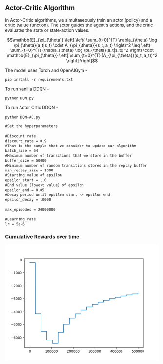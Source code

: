 ## Actor-Critic Algorithm

In Actor-Critic algorithms, we simultaneously train an actor (policy) and a critic (value function). The actor guides the agent's actions, and the critic evaluates the state or state-action values.




```math
\mathbb{E}_{\pi_{\theta}} \left[ \left( \sum_{t=0}^{T} \nabla_{\theta} \log \pi_{\theta}(a_t|s_t) \cdot A_{\pi_{\theta}}(s_t, a_t) \right)^2 \leq \left( \sum_{t=0}^{T} (\nabla_{\theta} \log \pi_{\theta}(a_t|s_t))^2 \right) \cdot \mathbb{E}_{\pi_{\theta}} \left[ \sum_{t=0}^{T} (A_{\pi_{\theta}}(s_t, a_t))^2 \right] \right]
```
The model uses Torch and OpenAIGym  - 
```
pip install -r requirements.txt
```

To run vanilla DDQN - 

```
python DQN.py
```

To run Actor Crtic DDQN - 

```
python DQN-AC.py
```
```
#Set the hyperparameters

#Discount rate
discount_rate = 0.9
#That is the sample that we consider to update our algorithm
batch_size = 64
#Maximum number of transitions that we store in the buffer
buffer_size = 50000
#Minimum number of random transitions stored in the replay buffer
min_replay_size = 1000
#Starting value of epsilon
epsilon_start = 1.0
#End value (lowest value) of epsilon
epsilon_end = 0.05
#Decay period until epsilon start -> epsilon end
epsilon_decay = 10000

max_episodes = 20000000

#Learning_rate
lr = 5e-6
```
### Cumulative Rewards over time
![plot](agentL1.png)
